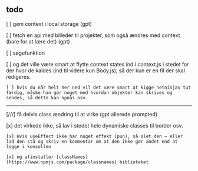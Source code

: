 
## todo

[ ] gem context i local storage (gpt)

[ ] fetch en api med billeder til projekter, som også ændres med context (bare for at lære det) (gpt)

[ ] søgefunktion

[ ] og det ville være smart at flytte context states ind i context.js i stedet for der hvor de kaldes (ind til videre kun Body.js), så der kun er en fil der skal redigeres.

    [ ] hvis du når helt her ned vil det være smart at kigge netninjas tut færdig, måske han gør noget med hvordan objekter kan skrives og sendes, så dette kan opnås osv.

---

[///] få delvis class ændring til at virke (gpt allerede prompted)

[x] det virkede ikke, så lav i stedet hele dynamiske classes til border osv.

    [x] Hvis useEffect ikke har noget effekt (pun), så slet den — eller lad den stå og skriv en kommentar om at den ikke gør andet end at logge i konsollen

    [x] og afinstaller [classNames](https://www.npmjs.com/package/classnames) biblioteket
